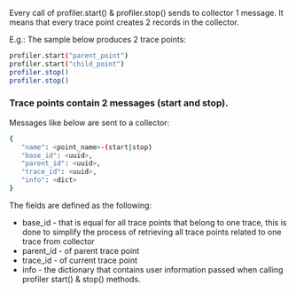 Every call of profiler.start() & profiler.stop() sends to collector 1 message. It means that every trace point creates 2 records in the collector. 

E.g.: The sample below produces 2 trace points:
```bash
profiler.start("parent_point")
profiler.start("child_point")
profiler.stop()
profiler.stop()
```
### Trace points contain 2 messages (start and stop).
 Messages like below are sent to a collector:
 ```bash
 {
    "name": <point_name>-(start|stop)
    "base_id": <uuid>,
    "parent_id": <uuid>,
    "trace_id": <uuid>,
    "info": <dict>
}
```
The fields are defined as the following:

* base_id - <uuid> that is equal for all trace points that belong to one trace, this is done to simplify the process of retrieving all trace points related to one trace from collector
* parent_id - <uuid> of parent trace point
* trace_id - <uuid> of current trace point
* info - the dictionary that contains user information passed when calling profiler start() & stop() methods.
